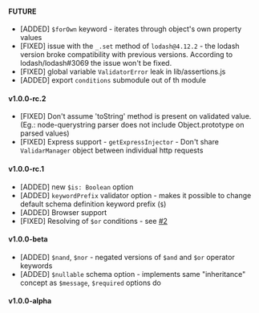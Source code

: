 #### FUTURE

* [ADDED] `$forOwn` keyword - iterates through object's own property values
* [FIXED] issue with the `_.set` method of `lodash@4.12.2` - the lodash version broke compatibility with previous versions. According to lodash/lodash#3069 the issue won't be fixed.
* [FIXED] global variable `ValidatorError` leak in lib/assertions.js
* [ADDED] export `conditions` submodule out of th  module

#### v1.0.0-rc.2

* [FIXED] Don't assume 'toString' method is present on validated value. (Eg.: node-querystring parser does not include Object.prototype on parsed values)
* [FIXED] Express support - `getExpressInjector` - Don't share `ValidarManager` object between individual http requests

#### v1.0.0-rc.1

* [ADDED] new `$is: Boolean` option
* [ADDED] `keywordPrefix` validator option - makes it possible to change default schema definition keyword prefix (`$`)
* [ADDED] Browser support
* [FIXED] Resolving of `$or` conditions - see [#2](https://github.com/fogine/json-inspector/issues/2)

#### v1.0.0-beta

* [ADDED] `$nand`, `$nor` - negated versions of `$and` and `$or` operator keywords
* [ADDED] `$nullable` schema option - implements same "inheritance" concept as `$message`, `$required` options do

#### v1.0.0-alpha
